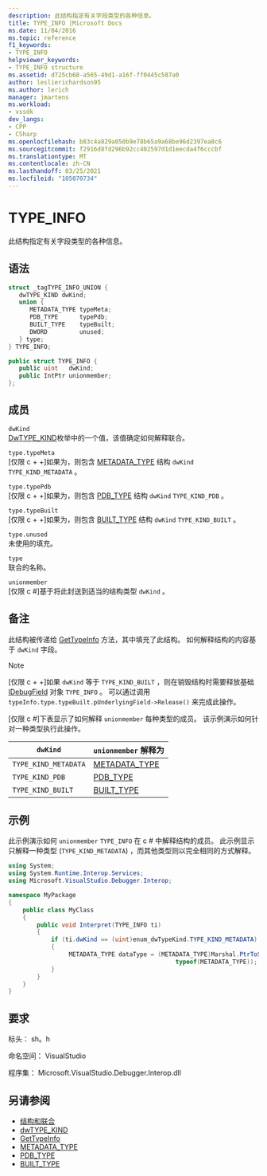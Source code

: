 ```yaml
---
description: 此结构指定有关字段类型的各种信息。
title: TYPE_INFO |Microsoft Docs
ms.date: 11/04/2016
ms.topic: reference
f1_keywords:
- TYPE_INFO
helpviewer_keywords:
- TYPE_INFO structure
ms.assetid: d725cb68-a565-49d1-a16f-ff0445c587a0
author: leslierichardson95
ms.author: lerich
manager: jmartens
ms.workload:
- vssdk
dev_langs:
- CPP
- CSharp
ms.openlocfilehash: b83c4a829a050b9e78b65a9a68be96d2397ea8c6
ms.sourcegitcommit: f2916d8fd296b92cc402597d1d1eecda4f6cccbf
ms.translationtype: MT
ms.contentlocale: zh-CN
ms.lasthandoff: 03/25/2021
ms.locfileid: "105070734"
---
```

# <a name="type_info"></a>TYPE_INFO
此结构指定有关字段类型的各种信息。

## <a name="syntax"></a>语法

```cpp
struct _tagTYPE_INFO_UNION {
   dwTYPE_KIND dwKind;
   union {
      METADATA_TYPE typeMeta;
      PDB_TYPE      typePdb;
      BUILT_TYPE    typeBuilt;
      DWORD         unused;
   } type;
} TYPE_INFO;
```

```csharp
public struct TYPE_INFO {
   public uint   dwKind;
   public IntPtr unionmember;
};
```

## <a name="members"></a>成员
 `dwKind`\
 [DwTYPE_KIND](../../../extensibility/debugger/reference/dwtype-kind.md)枚举中的一个值，该值确定如何解释联合。

 `type.typeMeta`\
 [仅限 c + +]如果为，则包含 [METADATA_TYPE](../../../extensibility/debugger/reference/metadata-type.md) 结构 `dwKind` `TYPE_KIND_METADATA` 。

 `type.typePdb`\
 [仅限 c + +]如果为，则包含 [PDB_TYPE](../../../extensibility/debugger/reference/pdb-type.md) 结构 `dwKind` `TYPE_KIND_PDB` 。

 `type.typeBuilt`\
 [仅限 c + +]如果为，则包含 [BUILT_TYPE](../../../extensibility/debugger/reference/built-type.md) 结构 `dwKind` `TYPE_KIND_BUILT` 。

 `type.unused`\
 未使用的填充。

 `type`\
 联合的名称。

 `unionmember`\
 [仅限 c #]基于将此封送到适当的结构类型 `dwKind` 。

## <a name="remarks"></a>备注
 此结构被传递给 [GetTypeInfo](../../../extensibility/debugger/reference/idebugfield-gettypeinfo.md) 方法，其中填充了此结构。 如何解释结构的内容基于 `dwKind` 字段。

> [!NOTE]
> [仅限 c + +]如果 `dwKind` 等于 `TYPE_KIND_BUILT` ，则在销毁结构时需要释放基础 [IDebugField](../../../extensibility/debugger/reference/idebugfield.md) 对象 `TYPE_INFO` 。 可以通过调用 `typeInfo.type.typeBuilt.pUnderlyingField->Release()` 来完成此操作。

 [仅限 c #]下表显示了如何解释 `unionmember` 每种类型的成员。 该示例演示如何针对一种类型执行此操作。

|`dwKind`|`unionmember` 解释为|
|--------------|----------------------------------|
|`TYPE_KIND_METADATA`|[METADATA_TYPE](../../../extensibility/debugger/reference/metadata-type.md)|
|`TYPE_KIND_PDB`|[PDB_TYPE](../../../extensibility/debugger/reference/pdb-type.md)|
|`TYPE_KIND_BUILT`|[BUILT_TYPE](../../../extensibility/debugger/reference/built-type.md)|

## <a name="example"></a>示例
 此示例演示如何 `unionmember` `TYPE_INFO` 在 c # 中解释结构的成员。 此示例显示只解释一种类型 (`TYPE_KIND_METADATA`) ，而其他类型则以完全相同的方式解释。

```csharp
using System;
using System.Runtime.Interop.Services;
using Microsoft.VisualStudio.Debugger.Interop;

namespace MyPackage
{
    public class MyClass
    {
        public void Interpret(TYPE_INFO ti)
        {
            if (ti.dwKind == (uint)enum_dwTypeKind.TYPE_KIND_METADATA)
            {
                 METADATA_TYPE dataType = (METADATA_TYPE)Marshal.PtrToStructure(ti.unionmember,
                                               typeof(METADATA_TYPE));
            }
        }
    }
}
```

## <a name="requirements"></a>要求
 标头： sh。h

 命名空间： VisualStudio

 程序集： Microsoft.VisualStudio.Debugger.Interop.dll

## <a name="see-also"></a>另请参阅
- [结构和联合](../../../extensibility/debugger/reference/structures-and-unions.md)
- [dwTYPE_KIND](../../../extensibility/debugger/reference/dwtype-kind.md)
- [GetTypeInfo](../../../extensibility/debugger/reference/idebugfield-gettypeinfo.md)
- [METADATA_TYPE](../../../extensibility/debugger/reference/metadata-type.md)
- [PDB_TYPE](../../../extensibility/debugger/reference/pdb-type.md)
- [BUILT_TYPE](../../../extensibility/debugger/reference/built-type.md)

